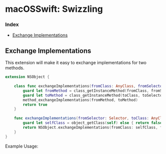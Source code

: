 # macOSSwift: Swizzling

### Index

* [Exchange Implementations](https://github.com/erikberglund/macOSSwift/blob/master/macOSSwift_Swizzling.md#exchange-implementations)

## Exchange Implementations

This extension will make it easy to exchange implementations for two methods.

```swift
extension NSObject {
	
	class func exchangeImplementations(fromClass: AnyClass, fromSelector: Selector, toClass: AnyClass, toSelector: Selector) -> Bool {
		guard let fromMethod = class_getInstanceMethod(fromClass, fromSelector) else { return false }
		guard let toMethod = class_getInstanceMethod(toClass, toSelector) else { return false }
		method_exchangeImplementations(fromMethod, toMethod)
		return true
	}
	
	func exchangeImplementations(fromSelector: Selector, toClass: AnyClass, toSelector: Selector) -> Bool {
		guard let selfClass = object_getClass(self) else { return false }
		return NSObject.exchangeImplementations(fromClass: selfClass, fromSelector: fromSelector, toClass: toClass, toSelector: toSelector)
	}
}
```

Example Usage:

```swift

```

